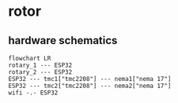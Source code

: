 # rotor

## hardware schematics

```mermaid
flowchart LR
rotary_1 --- ESP32
rotary_2 --- ESP32
ESP32 --- tmc1["tmc2208"] --- nema1["nema 17"]
ESP32 --- tmc2["tmc2208"] --- nema2["nema 17"]
wifi -.- ESP32
```
